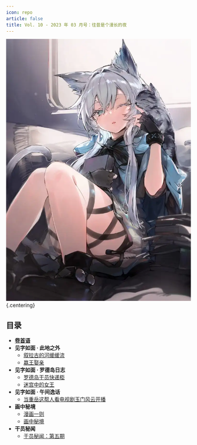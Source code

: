 ```yaml
---
icon: repo
article: false
title: Vol. 10 - 2023 年 03 月号：往昔是个漫长的夜
---
```


![](./res/cover.webp) {.centering}

## 目录

- [**卷首语**](intro.html)
- **见字如面 · 此地之外**
  - [叙拉古的河缓缓流](article4.html)
  - [嬴王娶亲](article5.html)
- **见字如面 · 罗德岛日志**
  - [罗德岛干员快递柜](article2.html)
  - [迷宫中的女王](article3.html)
- **见字如面 · 午间逸话**
  - [当重岳这帮人看电视剧玉门风云开播](article1.html)
- **画中秘境**
  - [漫画一则](comic1.html)
  - [画中秘境](paintings.html)
- **干员秘闻**
  - [干员秘闻：第五期](ope_sec.html)

<ArticleAd />